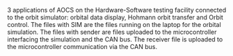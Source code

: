 3 applications of AOCS on the Hardware-Software testing facility connected to the orbit simulator: orbital data display, Hohmann orbit transfer and Orbit control. The files with SIM are the files running on the laptop for the orbital simulation. The files with sender are files uploaded to the microcontroller interfacing the simulation and the CAN bus. The receiver file is uploaded to the microcontroller communication via the CAN bus.
